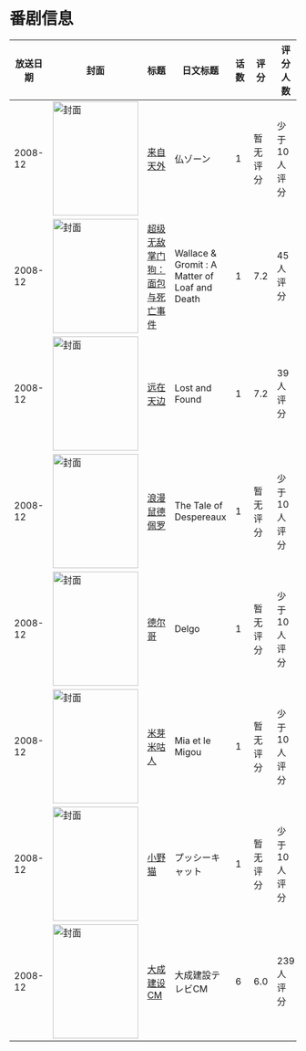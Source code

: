 # 番剧信息

|放送日期|封面|标题|日文标题|话数|评分|评分人数|
|---|---|---|---|---|---|---|
|2008-12|<img src="//lain.bgm.tv/pic/cover/c/2f/30/98519_4XMGz.jpg" alt="封面" style="width:150px;height:200px;object-fit:cover;">|[来自天外](https://bangumi.tv/subject/98519)|仏ゾーン|1|暂无评分|少于10人评分|
|2008-12|<img src="//lain.bgm.tv/pic/cover/c/e6/a0/137371_QBz5V.jpg" alt="封面" style="width:150px;height:200px;object-fit:cover;">|[超级无敌掌门狗：面包与死亡事件](https://bangumi.tv/subject/137371)|Wallace & Gromit : A Matter of Loaf and Death|1|7.2|45人评分|
|2008-12|<img src="//lain.bgm.tv/pic/cover/c/b7/31/64544_SIpFb.jpg" alt="封面" style="width:150px;height:200px;object-fit:cover;">|[远在天边](https://bangumi.tv/subject/64544)|Lost and Found|1|7.2|39人评分|
|2008-12|<img src="//lain.bgm.tv/pic/cover/c/c6/66/130957_DM9bT.jpg" alt="封面" style="width:150px;height:200px;object-fit:cover;">|[浪漫鼠德佩罗](https://bangumi.tv/subject/130957)|The Tale of Despereaux|1|暂无评分|少于10人评分|
|2008-12|<img src="//lain.bgm.tv/pic/cover/c/a5/b9/4559_FO5sa.jpg" alt="封面" style="width:150px;height:200px;object-fit:cover;">|[德尔哥](https://bangumi.tv/subject/4559)|Delgo|1|暂无评分|少于10人评分|
|2008-12|<img src="//lain.bgm.tv/pic/cover/c/03/90/30121_4bp21.jpg" alt="封面" style="width:150px;height:200px;object-fit:cover;">|[米芽米咕人](https://bangumi.tv/subject/30121)|Mia et le Migou|1|暂无评分|少于10人评分|
|2008-12|<img src="//lain.bgm.tv/pic/cover/c/c7/92/113232_2CSBM.jpg" alt="封面" style="width:150px;height:200px;object-fit:cover;">|[小野猫](https://bangumi.tv/subject/113232)|プッシーキャット|1|暂无评分|少于10人评分|
|2008-12|<img src="//lain.bgm.tv/pic/cover/c/40/96/194165_3X5jS.jpg" alt="封面" style="width:150px;height:200px;object-fit:cover;">|[大成建设CM](https://bangumi.tv/subject/194165)|大成建設テレビCM|6|6.0|239人评分|
